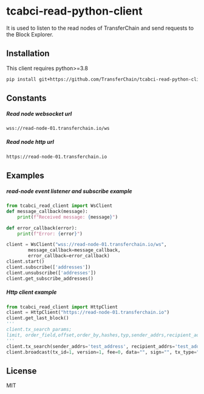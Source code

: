 # tcabci-read-python-client

It is used to listen to the read nodes of TransferChain and send requests to the Block Explorer.

## Installation

This client requires python>=3.8

```sh
pip install git+https://github.com/TransferChain/tcabci-read-python-client@main
```

## Constants
##### Read node websocket url
```sh
wss://read-node-01.transferchain.io/ws
```
##### Read node http url
```sh
https://read-node-01.transferchain.io
```
## Examples
##### read-node event listener and subscribe example
```python
from tcabci_read_client import WsClient
def message_callback(message):
    print(f"Received message: {message}")

def error_callback(error):
    print(f"Error: {error}")

client = WsClient("wss://read-node-01.transferchain.io/ws",
        message_callback=message_callback,
        error_callback=error_callback)
client.start()
client.subscribe(['addresses'])
client.unsubscribe(['addresses'])
client.get_subscribe_addresses()
```
##### Http client example
```python
from tcabci_read_client import HttpClient
client = HttpClient("https://read-node-01.transferchain.io")
client.get_last_block()
'''
client.tx_search params;
limit, order_field,offset,order_by,hashes,typ,sender_addrs,recipient_addrs
'''
client.tx_search(sender_addrs='test_address', recipient_addrs='test_address2')
client.broadcast(tx_id=1, version=1, fee=0, data="", sign="", tx_type="", sender_address="from", recipient_address="to")

```

## License

MIT
